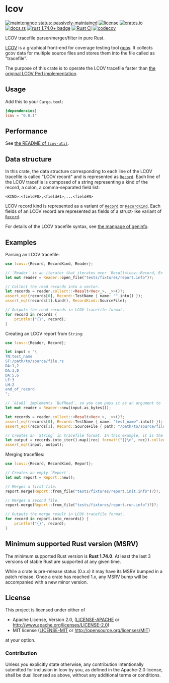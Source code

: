 # lcov

[![maintenance status: passively-maintained](https://img.shields.io/badge/maintenance-passively--maintained-yellowgreen.svg)](https://doc.rust-lang.org/cargo/reference/manifest.html#the-badges-section)
[![license](https://img.shields.io/crates/l/lcov.svg)](#license)
[![crates.io](https://img.shields.io/crates/v/lcov.svg)](https://crates.io/crates/lcov)
[![docs.rs](https://docs.rs/lcov/badge.svg)](https://docs.rs/lcov/)
[![rust 1.74.0+ badge](https://img.shields.io/badge/rust-1.74.0+-93450a.svg)](https://doc.rust-lang.org/cargo/reference/manifest.html#the-rust-version-field)
[![Rust CI](https://github.com/gifnksm/lcov/actions/workflows/rust-ci.yml/badge.svg)](https://github.com/gifnksm/lcov/actions/workflows/rust-ci.yml)
[![codecov](https://codecov.io/gh/gifnksm/lcov/branch/master/graph/badge.svg?token=uXsi5eu0RD)](https://codecov.io/gh/gifnksm/lcov)

LCOV tracefile parser/merger/filter in pure Rust.

[LCOV] is a graphical front-end for coverage testing tool [gcov].
It collects gcov data for multiple source files and stores them into the file called as "tracefile".

The purpose of this crate is to operate the LCOV tracefile faster than [the original LCOV Perl
implementation][LCOV GitHub].

## Usage

Add this to your `Cargo.toml`:

```toml
[dependencies]
lcov = "0.8.1"
```

## Performance

See [the README of `lcov-util`][readme-lcov-util].

## Data structure

In this crate, the data structure corresponding to each line of the LCOV tracefile is called
"LCOV record" and is represented as [`Record`].
Each line of the LCOV tracefile is composed of a string representing a kind of the record,
a colon, a comma-separated field list:

```lcov
<KIND>:<field#0>,<field#1>,...<field#N>
```

LCOV record kind is represented as a variant of [`Record`] or [`RecordKind`].
Each fields of an LCOV record are represented as fields of a struct-like variant of [`Record`].

For details of the LCOV tracefile syntax, see [the manpage of geninfo][geninfo(1)].

## Examples

Parsing an LCOV tracefile:

```rust
use lcov::{Record, RecordKind, Reader};

// `Reader` is an iterator that iterates over `Result<lcov::Record, E>` read from the input buffer.
let mut reader = Reader::open_file("tests/fixtures/report.info")?;

// Collect the read records into a vector.
let records = reader.collect::<Result<Vec<_>, _>>()?;
assert_eq!(records[0], Record::TestName { name: "".into() });
assert_eq!(records[1].kind(), RecordKind::SourceFile);

// Outputs the read records in LCOV tracefile format.
for record in records {
    println!("{}", record);
}
```

Creating an LCOV report from `String`:

```rust
use lcov::{Reader, Record};

let input = "\
TN:test_name
SF:/path/to/source/file.rs
DA:1,2
DA:3,0
DA:5,6
LF:3
LH:2
end_of_record
";

// `&[u8]` implements `BufRead`, so you can pass it as an argument to `Reader::new`.
let mut reader = Reader::new(input.as_bytes());

let records = reader.collect::<Result<Vec<_>, _>>()?;
assert_eq!(records[0], Record::TestName { name: "test_name".into() });
assert_eq!(records[1], Record::SourceFile { path: "/path/to/source/file.rs".into() });

// Creates an `String` in tracefile format. In this example, it is the same as `input`.
let output = records.into_iter().map(|rec| format!("{}\n", rec)).collect::<String>();
assert_eq!(input, output);
```

Merging tracefiles:

```rust
use lcov::{Record, RecordKind, Report};

// Creates an empty `Report`.
let mut report = Report::new();

// Merges a first file.
report.merge(Report::from_file("tests/fixtures/report.init.info")?)?;

// Merges a second file.
report.merge(Report::from_file("tests/fixtures/report.run.info")?)?;

// Outputs the merge result in LCOV tracefile format.
for record in report.into_records() {
    println!("{}", record);
}
```

[LCOV]: http://ltp.sourceforge.net/coverage/lcov.php
[gcov]: http://gcc.gnu.org/onlinedocs/gcc/Gcov.html
[LCOV GitHub]: https://github.com/linux-test-project/lcov
[geninfo(1)]: http://ltp.sourceforge.net/coverage/lcov/geninfo.1.php
[readme-lcov-util]: https://github.com/gifnksm/lcov/README.md
[`Record`]: enum.Record.html
[`RecordKind`]: enum.RecordKind.html

## Minimum supported Rust version (MSRV)

The minimum supported Rust version is **Rust 1.74.0**.
At least the last 3 versions of stable Rust are supported at any given time.

While a crate is pre-release status (0.x.x) it may have its MSRV bumped in a patch release.
Once a crate has reached 1.x, any MSRV bump will be accompanied with a new minor version.

## License

This project is licensed under either of

* Apache License, Version 2.0, ([LICENSE-APACHE](../LICENSE-APACHE) or <http://www.apache.org/licenses/LICENSE-2.0>)
* MIT license ([LICENSE-MIT](../LICENSE-MIT) or <http://opensource.org/licenses/MIT>)

at your option.

### Contribution

Unless you explicitly state otherwise, any contribution intentionally submitted for inclusion in lcov by you, as defined in the Apache-2.0 license, shall be dual licensed as above, without any additional terms or conditions.
